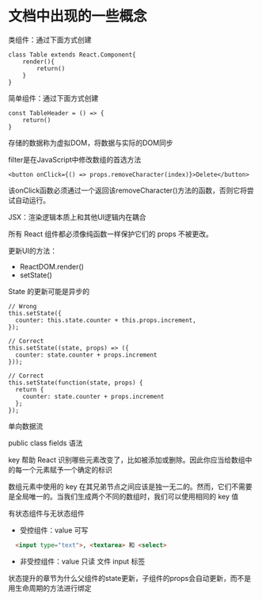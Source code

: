 
# 文档中出现的一些概念

类组件：通过下面方式创建

```JSX
class Table extends React.Component{
    render(){
        return()
    }
}
```

简单组件：通过下面方式创建

```JSX
const TableHeader = () => {
    return()
}
```

存储的数据称为虚拟DOM，将数据与实际的DOM同步

filter是在JavaScript中修改数组的首选方法

```JSX
<button onClick={() => props.removeCharacter(index)}>Delete</button>
```

该onClick函数必须通过一个返回该removeCharacter()方法的函数，否则它将尝试自动运行。

JSX：渲染逻辑本质上和其他UI逻辑内在耦合

所有 React 组件都必须像纯函数一样保护它们的 props 不被更改。

更新UI的方法：

* ReactDOM.render()
* setState()

State 的更新可能是异步的

```JSX
// Wrong
this.setState({
  counter: this.state.counter + this.props.increment,
});
```

```JSX
// Correct
this.setState((state, props) => ({
  counter: state.counter + props.increment
}));
```

```JSX
// Correct
this.setState(function(state, props) {
  return {
    counter: state.counter + props.increment
  };
});
```

单向数据流

 public class fields 语法

key 帮助 React 识别哪些元素改变了，比如被添加或删除。因此你应当给数组中的每一个元素赋予一个确定的标识

数组元素中使用的 key 在其兄弟节点之间应该是独一无二的。然而，它们不需要是全局唯一的。当我们生成两个不同的数组时，我们可以使用相同的 key 值

有状态组件与无状态组件

* 受控组件：value 可写

```HTML
  <input type="text">, <textarea> 和 <select>
```

* 非受控组件：value 只读 文件 input 标签

状态提升的章节为什么父组件的state更新，子组件的props会自动更新，而不是用生命周期的方法进行绑定
